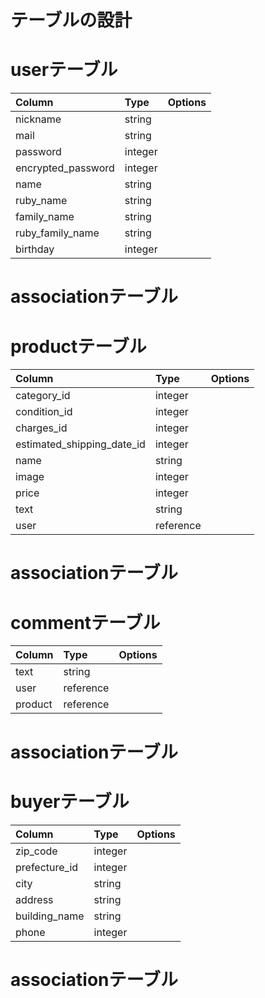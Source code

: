 # テーブルの設計

# userテーブル
| Column             | Type       | Options                        |
|:-------------------|:-----------|:-------------------------------|
| nickname           | string
| mail               | string
| password           | integer
| encrypted_password | integer
| name               | string
| ruby_name          | string
| family_name        | string
| ruby_family_name   | string
| birthday           | integer

# associationテーブル

# productテーブル
| Column                     | Type       | Options                        |
|:---------------------------|:-----------|:-------------------------------|
| category_id                | integer
| condition_id               | integer
| charges_id                 | integer
| estimated_shipping_date_id | integer
| name                       | string
| image                      | integer
| price                      | integer
| text                       | string
| user                       | reference
# associationテーブル

# commentテーブル
| Column    | Type       | Options                        |
|:----------|:-----------|:-------------------------------|
| text      | string
| user      | reference
| product   | reference
# associationテーブル

# buyerテーブル
| Column                | Type       | Options                        |
|:----------------------|:-----------|:-------------------------------|
| zip_code              | integer
| prefecture_id         | integer
| city                  | string
| address               | string
| building_name         | string
| phone                 | integer
# associationテーブル